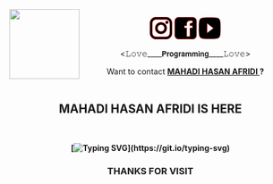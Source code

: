 <img src="https://github.com/MAHADI-XD/TEST/blob/main/IMG_20231230_121303.jpg" width="125" height="125" align="left">
<center>
 
<a href="https://Instagram.com/mahadi_oo" target="_blank"><img src="https://github.com/Azim-vau/Azim-vau/blob/main/IMAGE/instagram.png" alt="alt text" width="40" height="40"></a> 
<a href="https://www.facebook.com/M4HADI.143" target="_blank"><img src="https://github.com/Azim-vau/Azim-vau/blob/main/IMAGE/facebook.png" alt="alt text" width="40" height="40"></a> <a href="https://youtube.com/MrError69"><img src="https://github.com/Azim-vau/Azim-vau/blob/main/IMAGE/youtube.png" alt="alt text" width="40" height="40"></a> 

<𝙻𝚘𝚟𝚎____𝗣𝗿𝗼𝗴𝗿𝗮𝗺𝗺𝗶𝗻𝗴____𝙻𝚘𝚟𝚎>
 

Want to contact <a href="https://www.facebook.com/M4HADI.143.org"><b>MAHADI HASAN AFRIDI </a> ?</br><br>
 
<div align="center">
<h2> MAHADI HASAN AFRIDI IS HERE </h2>
</div> <br>
  
  
  
 
<div align="center" width="50"> 
</div>
 
 [![Typing SVG](http://readme-typing-svg.herokuapp.com?color=ff0000&size=36&multiline=true&width=970&height=300&lines=Hello+there%2C+fellow+%3Chackers%2F%3E+and+%3Ccoderz%2F%3E!)](https://git.io/typing-svg)
 
 
<div align="center">
  <h3> THANKS FOR VISIT </h3>
</div>
 
